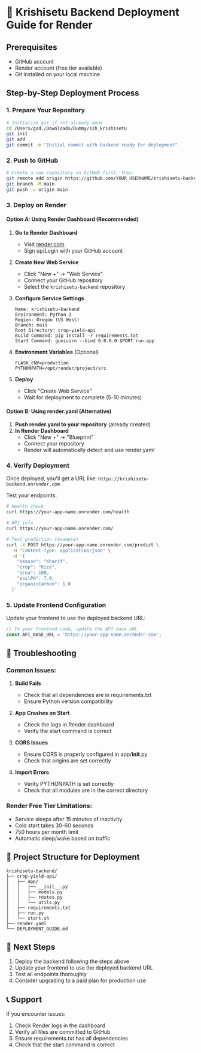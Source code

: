 # 🚀 Krishisetu Backend Deployment Guide for Render

## Prerequisites
- GitHub account
- Render account (free tier available)
- Git installed on your local machine

## Step-by-Step Deployment Process

### 1. Prepare Your Repository
```bash
# Initialize git if not already done
cd /Users/god./Downloads/Dummy/sih_krishisetu
git init
git add .
git commit -m "Initial commit with backend ready for deployment"
```

### 2. Push to GitHub
```bash
# Create a new repository on GitHub first, then:
git remote add origin https://github.com/YOUR_USERNAME/krishisetu-backend.git
git branch -M main
git push -u origin main
```

### 3. Deploy on Render

#### Option A: Using Render Dashboard (Recommended)

1. **Go to Render Dashboard**
   - Visit [render.com](https://render.com)
   - Sign up/Login with your GitHub account

2. **Create New Web Service**
   - Click "New +" → "Web Service"
   - Connect your GitHub repository
   - Select the `krishisetu-backend` repository

3. **Configure Service Settings**
   ```
   Name: krishisetu-backend
   Environment: Python 3
   Region: Oregon (US West)
   Branch: main
   Root Directory: crop-yield-api
   Build Command: pip install -r requirements.txt
   Start Command: gunicorn --bind 0.0.0.0:$PORT run:app
   ```

4. **Environment Variables** (Optional)
   ```
   FLASK_ENV=production
   PYTHONPATH=/opt/render/project/src
   ```

5. **Deploy**
   - Click "Create Web Service"
   - Wait for deployment to complete (5-10 minutes)

#### Option B: Using render.yaml (Alternative)

1. **Push render.yaml to your repository** (already created)
2. **In Render Dashboard**
   - Click "New +" → "Blueprint"
   - Connect your repository
   - Render will automatically detect and use render.yaml

### 4. Verify Deployment

Once deployed, you'll get a URL like: `https://krishisetu-backend.onrender.com`

Test your endpoints:
```bash
# Health check
curl https://your-app-name.onrender.com/health

# API info
curl https://your-app-name.onrender.com/

# Test prediction (example)
curl -X POST https://your-app-name.onrender.com/predict \
  -H "Content-Type: application/json" \
  -d '{
    "season": "Kharif",
    "crop": "Rice",
    "area": 100,
    "soilPH": 7.0,
    "organicCarbon": 1.0
  }'
```

### 5. Update Frontend Configuration

Update your frontend to use the deployed backend URL:

```typescript
// In your frontend code, update the API base URL
const API_BASE_URL = 'https://your-app-name.onrender.com';
```

## 🔧 Troubleshooting

### Common Issues:

1. **Build Fails**
   - Check that all dependencies are in requirements.txt
   - Ensure Python version compatibility

2. **App Crashes on Start**
   - Check the logs in Render dashboard
   - Verify the start command is correct

3. **CORS Issues**
   - Ensure CORS is properly configured in app/__init__.py
   - Check that origins are set correctly

4. **Import Errors**
   - Verify PYTHONPATH is set correctly
   - Check that all modules are in the correct directory

### Render Free Tier Limitations:
- Service sleeps after 15 minutes of inactivity
- Cold start takes 30-60 seconds
- 750 hours per month limit
- Automatic sleep/wake based on traffic

## 📁 Project Structure for Deployment

```
krishisetu-backend/
├── crop-yield-api/
│   ├── app/
│   │   ├── __init__.py
│   │   ├── models.py
│   │   ├── routes.py
│   │   └── utils.py
│   ├── requirements.txt
│   ├── run.py
│   └── start.sh
├── render.yaml
└── DEPLOYMENT_GUIDE.md
```

## 🎯 Next Steps

1. Deploy the backend following the steps above
2. Update your frontend to use the deployed backend URL
3. Test all endpoints thoroughly
4. Consider upgrading to a paid plan for production use

## 📞 Support

If you encounter issues:
1. Check Render logs in the dashboard
2. Verify all files are committed to GitHub
3. Ensure requirements.txt has all dependencies
4. Check that the start command is correct
